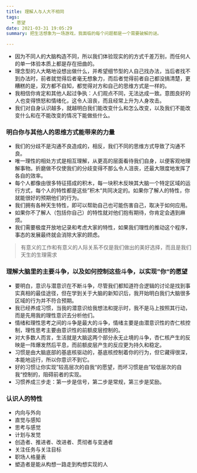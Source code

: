 ```yaml
---
title: 理解人与人大不相同
tags:
  - 愿望
date: 2021-03-31 19:05:29
summary: 把生活想象为一场游戏，我面临的每个问题都是一个需要破解的谜。

---
```


- 因为不同人的大脑构造不同，所以我们体验现实的的方式千差万别，而任何人的单一体验本质上都是存在扭曲的。
- 理念型的人大略地设想出做什么，并希望细节型的人自己找办法，当后者找不到办法时，前者就觉得后者毫无想象力，而后者觉得前者自己都没搞清楚，更糟糕的是，双方都不自知，都觉得对方和自己的思维方式是一样的。
- 我相信你肯定和其他人起过争执：人们观点不同，无法达成一致。意图良好的人也变得愤怒和情绪化，这令人沮丧，而且经常上升为人身攻击。
- 我们对自身认识越多，就越明白我们能改变什么和怎么改变，以及我们不能改变什么和在不能改变的情况下能做些什么。

### 明白你与其他人的思维方式能带来的力量

- 我们的分歧不是沟通不良造成的，相反，我们不同的思维方式导致了沟通不良。
- 唯一理性的相处方式是相互理解，从更高的层面看待我们自身，以便客观地理解事物。折磨做不仅使我们的分歧变得不那么令人沮丧，还最大限度地发挥了各自的效率。
- 每个人都像由很多特征搭成的积木，每一块积木反映其大脑一个特定区域的运行方式，每个人的特性都是这些”积木“共同决定的。如果你了解人的特性，你就能很好的预期他们的行为。
- 我们拥有各种天生特性，即可以帮助自己也可能伤害自己，取决于如何应用。
- 如果你不了解人（包括你自己）的特性就对他们抱有期待，你肯定会遇到麻烦。
- 我们需要极度开放地记录和考虑大家的特性，如果我们理性的推动这个程序，事态的发展最终就会消除大家的顾虑。

> 有意义的工作和有意义的人际关系不仅是我们做出的美好选择，而且是我们天生的生理需求

### 理解大脑里的主要斗争，以及如何控制这些斗争，以实现”你“的愿望

- 要明白，意识与潜意识在不断斗争，尽管我们都知道符合逻辑的讨论是找到事实真相的最佳途径，但在学到关于大脑的新知识后，我开始明白我们大脑很多区域的行为并不符合预期。
- 我已经养成习惯，当我的潜意识给我想法和提示时，我不是马上按照其行动，而是先用我的理性意识去分析他们。
- 情绪和理性思考之间的斗争是最大的斗争，情绪主要是由潜意识性的杏仁核控制，理性思考主要由意识性的前额皮层控制的。
- 对大多数人而言，生活就是大脑这两个部分永无止境的斗争，杏仁核产生的反映是一阵爆发然后平息，而前额皮层产生的反应更为持久和稳定。
- 习惯是由大脑底部的基底核驱动的，基底核控制着你的行为，但它藏得很深，本能地运行，所以你意识不到它。
- 好的习惯让你实现”较高层次的自我“的愿望，而坏习惯是由”较低层次的自我“控制的，阻碍前者的实现。
- 习惯养成三步走：第一步是信号，第二步是常规，第三步是奖励。

### 认识人的特性

- 内向与外向
- 直觉与感知
- 思考与感觉
- 计划与发觉
- 创造者、推进者、改进者、贯彻者与变通者
- 关注任务与关注目标
- 职场人格量表
- 塑造者是能从构想一路走到构想实现的人

